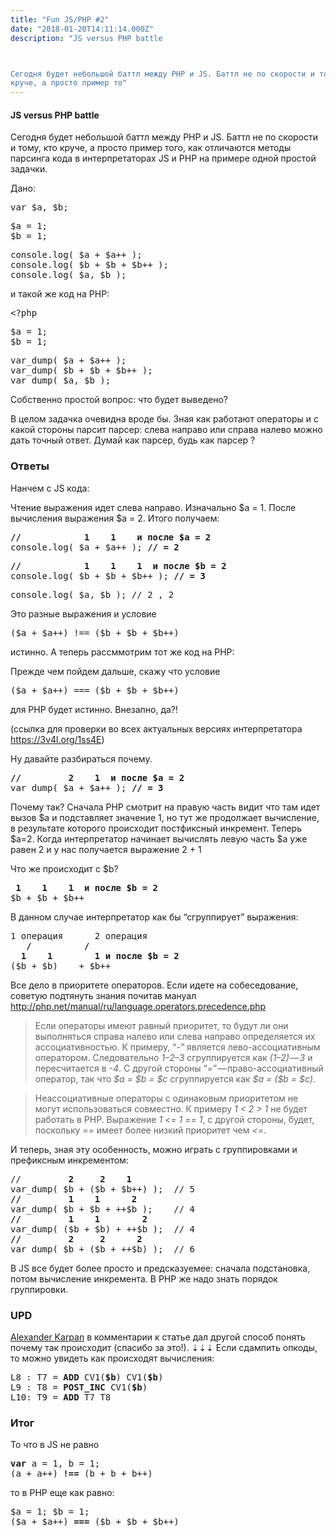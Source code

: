 ```yaml
---
title: "Fun JS/PHP #2"
date: "2018-01-20T14:11:14.000Z"
description: "JS versus PHP battle



Сегодня будет небольшой баттл между PHP и JS. Баттл не по скорости и тому, кто
круче, а просто пример то"
---
```


<h4>JS versus PHP battle</h4>

<p>Сегодня будет небольшой баттл между PHP и JS. Баттл не по скорости и тому, кто круче, а просто пример того, как отличаются методы парсинга кода в интерпретаторах JS и PHP на примере одной простой задачки.</p>
<p>Дано:</p>
<pre>var $a, $b;</pre>
<pre>$a = 1;<br>$b = 1;</pre>
<pre>console.log( $a + $a++ );<br>console.log( $b + $b + $b++ );<br>console.log( $a, $b );</pre>
<p>и такой же код на PHP:</p>
<pre>&lt;?php</pre>
<pre>$a = 1;<br>$b = 1;</pre>
<pre>var_dump( $a + $a++ );<br>var_dump( $b + $b + $b++ );<br>var_dump( $a, $b );</pre>
<p>Собственно простой вопрос: что будет выведено?</p>
<p>В целом задачка очевидна вроде бы. Зная как работают операторы и с какой стороны парсит парсер: слева направо или справа налево можно дать точный ответ. Думай как парсер, будь как парсер ?</p>
<h3>Ответы</h3>
<p>Нанчем с JS кода:</p>
<p>Чтение выражения идет слева направо. Изначально $a = 1. После вычисления выражения $a = 2. Итого получаем:</p>
<pre><strong>//            1    1    и после $a = 2</strong><br>console.log( $a + $a++ ); <strong>// = 2</strong></pre>
<pre><strong>//            1    1    1  и после $b = 2</strong><br>console.log( $b + $b + $b++ ); <strong>// = 3</strong></pre>
<pre>console.log( $a, $b ); // 2 , 2</pre>
<p>Это разные выражения и условие</p>
<pre>($a + $a++) !== ($b + $b + $b++)</pre>
<p>истинно. А теперь рассммотрим тот же код на PHP:</p>
<p>Прежде чем пойдем дальше, скажу что условие</p>
<pre>($a + $a++) === ($b + $b + $b++)</pre>
<p>для PHP будет истинно. Внезапно, да?!</p>
<p>(ссылка для проверки во всех актуальных версиях интерпретатора <a href="https://3v4l.org/1ss4E" target="_blank" rel="noopener noreferrer">https://3v4l.org/1ss4E</a>)</p>
<p>Ну давайте разбираться почему.</p>
<pre><strong>//         2    1  и после $a = 2</strong><br>var_dump( $a + $a++ ); <strong>// = 3</strong></pre>
<p>Почему так? Сначала PHP смотрит на правую часть видит что там идет вызов $a и подставляет значение 1, но тут же продолжает вычисление, в результате которого происходит постфиксный инкремент. Теперь $a=2. Когда интерпретатор начинает вычислять левую часть $a уже равен 2 и у нас получается выражение 2 + 1</p>
<p>Что же происходит с $b?</p>
<pre><strong> 1    1    1  и после $b = 2</strong><br>$b + $b + $b++</pre>
<p>В данном случае интерпретатор как бы “сгруппирует” выражения:</p>
<pre>1 операция      2 операция<strong><br>   /          /<br>  1    1        1 и после $b = 2</strong><em><br></em>($b + $b)    + $b++</pre>
<p>Все дело в приоритете операторов. Если идете на собеседование, советую подтянуть знания почитав мануал <a href="http://php.net/manual/ru/language.operators.precedence.php" target="_blank" rel="noopener noreferrer">http://php.net/manual/ru/language.operators.precedence.php</a></p>
<blockquote><p>Если операторы имеют равный приоритет, то будут ли они выполняться справа налево или слева направо определяется их ассоциативностью. К примеру, “-” является лево-ассоциативным оператором. Следовательно <em>1–2–3</em> сгруппируется как <em>(1–2) — 3</em> и пересчитается в <em>-4</em>. С другой стороны “=” — право-ассоциативный оператор, так что <em>$a = $b = $c</em> сгруппируется как <em>$a = ($b = $c)</em>.</p></blockquote>
<blockquote><p>Неассоциативные операторы с одинаковым приоритетом не могут использоваться совместно. К примеру <em>1 &lt; 2 &gt; 1</em> не будет работать в PHP. Выражение <em>1 &lt;= 1 == 1</em>, с другой стороны, будет, поскольку <em>==</em> имеет более низкий приоритет чем <em>&lt;=</em>.</p></blockquote>
<p>И теперь, зная эту особенность, можно играть с группировками и префиксным инкрементом:</p>
<pre>//         <strong>2     2    1</strong><br>var_dump( $b + ($b + $b++) );  // 5<br><strong>//         1    1      2</strong><br>var_dump( $b + $b + ++$b );    // 4<br><strong>//         1    1        2</strong><br>var_dump( ($b + $b) + ++$b );  // 4<br><strong>//         2     2      2</strong><br>var_dump( $b + ($b + ++$b) );  // 6</pre>
<p>В JS все будет более просто и предсказуемее: сначала подстановка, потом вычисление инкремента. В PHP же надо знать порядок группировки.</p>
<h3>UPD</h3>
<p><a href="https://medium.com/u/96b85a933bae" target="_blank" rel="noopener noreferrer">Alexander Karpan</a> в комментарии к статье дал другой способ понять почему так происходит (спасибо за это!). ⇣⇣⇣ Если сдампить опкоды, то можно увидеть как происходят вычисления:</p>
<pre>L8 : T7 = <strong>ADD</strong> CV1(<strong>$b</strong>) CV1(<strong>$b</strong>)<br>L9 : T8 = <strong>POST_INC</strong> CV1(<strong>$b</strong>)<br>L10: T9 = <strong>ADD</strong> T7 T8</pre>
<h3>Итог</h3>
<p>То что в JS не равно</p>
<pre><strong>var</strong> a = 1, b = 1;<br>(a + a++) <strong>!==</strong> (b + b + b++)</pre>
<p>то в PHP еще как равно:</p>
<pre>$a = 1; $b = 1;<br>($a + $a++) <strong>===</strong> ($b + $b + $b++)</pre>


